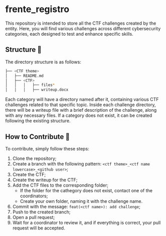 # frente_registro

This repository is intended to store all the CTF challenges created by the entity. Here, you will find various challenges across different cybersecurity categories, each designed to test and enhance specific skills.

## Structure 🧱

The directory structure is as follows:

```bash
├── <CTF theme>
│   ├── README.md
│   ├── <CTF>
│   │   │   ├── files*
│   │   │   ├── writeup.docx
```

Each category will have a directory named after it, containing various CTF challenges related to that specific topic. Inside each challenge directory, there will be a writeup file with a brief description of the challenge, along with any necessary files. If a category does not exist, it can be created following the existing structure.

## How to Contribute 🤔

To contribute, simply follow these steps:


1. Clone the repository;
2. Create a branch with the following pattern: `<ctf theme>_<ctf name lowercase>_<github user>`;
3. Create the CTF;
4. Create the writeup for the CTF;
5. Add the CTF files to the corresponding folder;
    - If the folder for the cathegory does not exist, contact one of the coordinators;
    - Create your own folder, naming it with the challenge name.
6. Commit with the message: `feat(<ctf name>): add challenge`;
7. Push to the created branch;
8. Open a pull request;
9. Wait for a coordinator to review it, and if everything is correct, your pull request will be accepted.